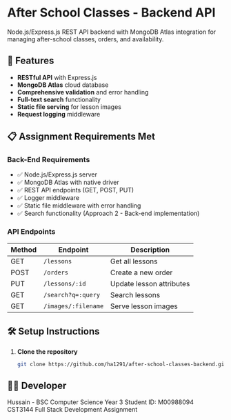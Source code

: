 # After School Classes - Backend API

Node.js/Express.js REST API backend with MongoDB Atlas integration for managing after-school classes, orders, and availability.

## 🚀 Features

- **RESTful API** with Express.js
- **MongoDB Atlas** cloud database
- **Comprehensive validation** and error handling
- **Full-text search** functionality
- **Static file serving** for lesson images
- **Request logging** middleware

## 📋 Assignment Requirements Met

### Back-End Requirements
- ✅ Node.js/Express.js server
- ✅ MongoDB Atlas with native driver
- ✅ REST API endpoints (GET, POST, PUT)
- ✅ Logger middleware
- ✅ Static file middleware with error handling
- ✅ Search functionality (Approach 2 - Back-end implementation)

### API Endpoints

| Method | Endpoint | Description |
|--------|----------|-------------|
| GET | `/lessons` | Get all lessons |
| POST | `/orders` | Create a new order |
| PUT | `/lessons/:id` | Update lesson attributes |
| GET | `/search?q=:query` | Search lessons |
| GET | `/images/:filename` | Serve lesson images |

## 🛠️ Setup Instructions

1. **Clone the repository**
   ```bash
   git clone https://github.com/ha1291/after-school-classes-backend.git


## 👨‍💻 Developer

Hussain - BSC Computer Science Year 3 
Student ID: M00988094  
CST3144 Full Stack Development Assignment
